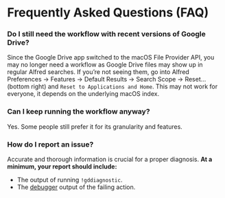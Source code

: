 # Frequently Asked Questions (FAQ)

### Do I still need the workflow with recent versions of Google Drive?

Since the Google Drive app switched to the macOS File Provider API, you may no longer need a workflow as Google Drive files may show up in regular Alfred searches. If you’re not seeing them, go into Alfred Preferences → Features → Default Results → Search Scope → Reset… (bottom right) and `Reset to Applications and Home`. This may not work for everyone, it depends on the underlying macOS index.

### Can I keep running the workflow anyway?

Yes. Some people still prefer it for its granularity and features.

### How do I report an issue?

Accurate and thorough information is crucial for a proper diagnosis. **At a minimum, your report should include:**

* The output of running `!gddiagnostic`.
* The [debugger](https://www.alfredapp.com/help/workflows/advanced/debugger/) output of the failing action.
